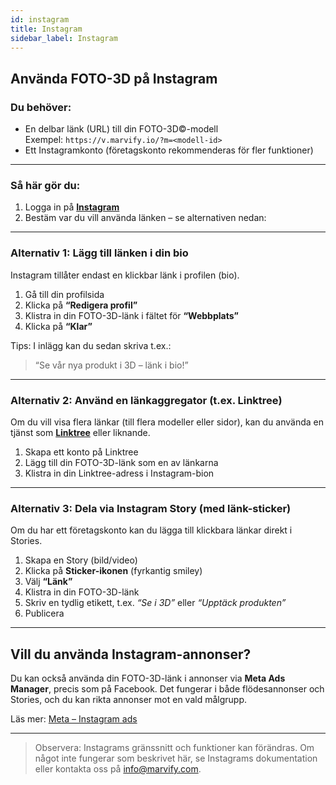```yaml
---
id: instagram
title: Instagram
sidebar_label: Instagram
---
```

## Använda FOTO-3D på Instagram

### Du behöver:
- En delbar länk (URL) till din FOTO-3D©-modell  
  Exempel: `https://v.marvify.io/?m=<modell-id>`
- Ett Instagramkonto (företagskonto rekommenderas för fler funktioner)

---

### Så här gör du:

1. Logga in på **[Instagram](https://www.instagram.com)**
2. Bestäm var du vill använda länken – se alternativen nedan:

---

### **Alternativ 1: Lägg till länken i din bio**

Instagram tillåter endast en klickbar länk i profilen (bio).

1. Gå till din profilsida
2. Klicka på **“Redigera profil”**
3. Klistra in din FOTO-3D-länk i fältet för **“Webbplats”**
4. Klicka på **“Klar”**

Tips: I inlägg kan du sedan skriva t.ex.:  
> “Se vår nya produkt i 3D – länk i bio!”

---

### **Alternativ 2: Använd en länkaggregator (t.ex. Linktree)**

Om du vill visa flera länkar (till flera modeller eller sidor), kan du använda en tjänst som **[Linktree](https://linktr.ee/)** eller liknande.

1. Skapa ett konto på Linktree
2. Lägg till din FOTO-3D-länk som en av länkarna
3. Klistra in din Linktree-adress i Instagram-bion

---

### **Alternativ 3: Dela via Instagram Story (med länk-sticker)**

Om du har ett företagskonto kan du lägga till klickbara länkar direkt i Stories.

1. Skapa en Story (bild/video)
2. Klicka på **Sticker-ikonen** (fyrkantig smiley)
3. Välj **“Länk”**
4. Klistra in din FOTO-3D-länk
5. Skriv en tydlig etikett, t.ex. *“Se i 3D”* eller *“Upptäck produkten”*
6. Publicera

---

## Vill du använda Instagram-annonser?

Du kan också använda din FOTO-3D-länk i annonser via **Meta Ads Manager**, precis som på Facebook. Det fungerar i både flödesannonser och Stories, och du kan rikta annonser mot en vald målgrupp.

Läs mer: [Meta – Instagram ads](https://www.facebook.com/business/instagram/advertising)

---

> Observera: Instagrams gränssnitt och funktioner kan förändras. Om något inte fungerar som beskrivet här, se Instagrams dokumentation eller kontakta oss på [info@marvify.com](mailto:info@marvify.com).
